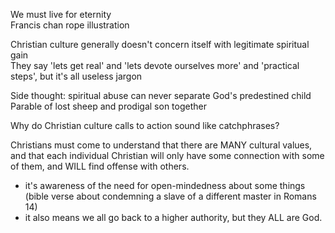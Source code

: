 We must live for eternity  
Francis chan rope illustration

Christian culture generally doesn't concern itself with legitimate spiritual gain  
They say 'lets get real' and 'lets devote ourselves more' and 'practical steps', but it's all useless jargon

Side thought: spiritual abuse can never separate God's predestined child  
Parable of lost sheep and prodigal son together

Why do Christian culture calls to action sound like catchphrases?

Christians must come to understand that there are MANY cultural values, and that each individual Christian will only have some connection with some of them, and WILL find offense with others.

- it's awareness of the need for open-mindedness about some things (bible verse about condemning a slave of a different master in Romans 14)
- it also means we all go back to a higher authority, but they ALL are God.